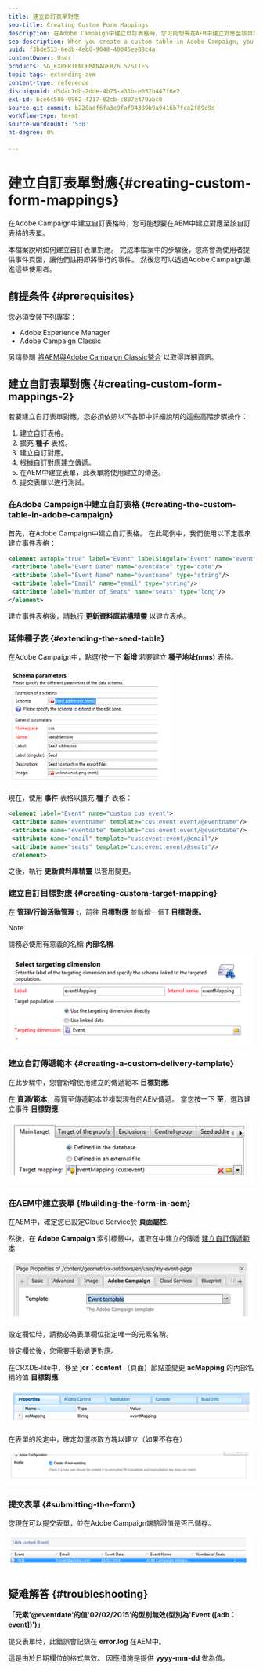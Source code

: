 ```yaml
---
title: 建立自訂表單對應
seo-title: Creating Custom Form Mappings
description: 在Adobe Campaign中建立自訂表格時，您可能想要在AEM中建立對應至該自訂表格的表單
seo-description: When you create a custom table in Adobe Campaign, you may want to build a form in AEM that maps to that custom table
uuid: f3bde513-6edb-4eb6-9048-40045ee08c4a
contentOwner: User
products: SG_EXPERIENCEMANAGER/6.5/SITES
topic-tags: extending-aem
content-type: reference
discoiquuid: d5dac1db-2dde-4b75-a31b-e057b447f6e2
exl-id: bce6c586-9962-4217-82cb-c837e479abc0
source-git-commit: b220adf6fa3e9faf94389b9a9416b7fca2f89d9d
workflow-type: tm+mt
source-wordcount: '530'
ht-degree: 0%

---
```


# 建立自訂表單對應{#creating-custom-form-mappings}

在Adobe Campaign中建立自訂表格時，您可能想要在AEM中建立對應至該自訂表格的表單。

本檔案說明如何建立自訂表單對應。 完成本檔案中的步驟後，您將會為使用者提供事件頁面，讓他們註冊即將舉行的事件。 然後您可以透過Adobe Campaign跟進這些使用者。

## 前提条件 {#prerequisites}

您必須安裝下列專案：

* Adobe Experience Manager
* Adobe Campaign Classic

另請參閱 [將AEM與Adobe Campaign Classic整合](/help/sites-administering/campaignonpremise.md) 以取得詳細資訊。

## 建立自訂表單對應 {#creating-custom-form-mappings-2}

若要建立自訂表單對應，您必須依照以下各節中詳細說明的這些高階步驟操作：

1. 建立自訂表格。
1. 擴充 **種子** 表格。
1. 建立自訂對應。
1. 根據自訂對應建立傳遞。
1. 在AEM中建立表單，此表單將使用建立的傳送。
1. 提交表單以進行測試。

### 在Adobe Campaign中建立自訂表格 {#creating-the-custom-table-in-adobe-campaign}

首先，在Adobe Campaign中建立自訂表格。 在此範例中，我們使用以下定義來建立事件表格：

```xml
<element autopk="true" label="Event" labelSingular="Event" name="event">
 <attribute label="Event Date" name="eventdate" type="date"/>
 <attribute label="Event Name" name="eventname" type="string"/>
 <attribute label="Email" name="email" type="string"/>
 <attribute label="Number of Seats" name="seats" type="long"/>
</element>
```

建立事件表格後，請執行 **更新資料庫結構精靈** 以建立表格。

### 延伸種子表 {#extending-the-seed-table}

在Adobe Campaign中，點選/按一下 **新增** 若要建立 **種子地址(nms)** 表格。

![chlimage_1-194](assets/chlimage_1-194.png)

現在，使用 **事件** 表格以擴充 **種子** 表格：

```xml
<element label="Event" name="custom_cus_event">
 <attribute name="eventname" template="cus:event:event/@eventname"/>
 <attribute name="eventdate" template="cus:event:event/@eventdate"/>
 <attribute name="email" template="cus:event:event/@email"/>
 <attribute name="seats" template="cus:event:event/@seats"/>
 </element>
```

之後，執行 **更新資料庫精靈** 以套用變更。

### 建立自訂目標對應 {#creating-custom-target-mapping}

在 **管理/行銷活動管理** t，前往 **目標對應** 並新增一個T **目標對應。**

>[!NOTE]
>
>請務必使用有意義的名稱 **內部名稱**.

![chlimage_1-195](assets/chlimage_1-195.png)

### 建立自訂傳遞範本 {#creating-a-custom-delivery-template}

在此步驟中，您會新增使用建立的傳遞範本 **目標對應**.

在 **資源/範本**，導覽至傳遞範本並複製現有的AEM傳遞。 當您按一下 **至**，選取建立事件 **目標對應**.

![chlimage_1-196](assets/chlimage_1-196.png)

### 在AEM中建立表單 {#building-the-form-in-aem}

在AEM中，確定您已設定Cloud Service於 **頁面屬性**.

然後，在 **Adobe Campaign** 索引標籤中，選取在中建立的傳遞 [建立自訂傳遞範本](#creating-a-custom-delivery-template).

![chlimage_1-197](assets/chlimage_1-197.png)

設定欄位時，請務必為表單欄位指定唯一的元素名稱。

設定欄位後，您需要手動變更對應。

在CRXDE-lite中，移至 **jcr：content** （頁面）節點並變更 **acMapping** 的內部名稱的值 **目標對應**.

![chlimage_1-198](assets/chlimage_1-198.png)

在表單的設定中，確定勾選核取方塊以建立（如果不存在）

![chlimage_1-199](assets/chlimage_1-199.png)

### 提交表單 {#submitting-the-form}

您現在可以提交表單，並在Adobe Campaign端驗證值是否已儲存。

![chlimage_1-200](assets/chlimage_1-200.png)

## 疑难解答 {#troubleshooting}

**「元素&#39;@eventdate&#39;的值&#39;02/02/2015&#39;的型別無效(型別為&#39;Event ([adb：event])&#39;)」**

提交表單時，此錯誤會記錄在 **error.log** 在AEM中。

這是由於日期欄位的格式無效。 因應措施是提供 **yyyy-mm-dd** 做為值。
